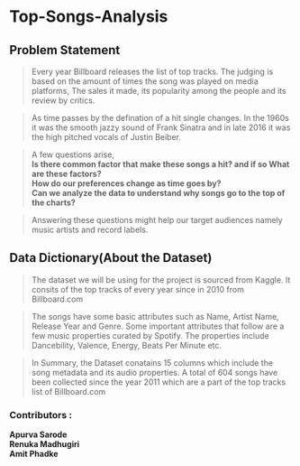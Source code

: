 # Top-Songs-Analysis

## Problem Statement

> Every year Billboard releases the list of top tracks. The judging is based on the amount of times the song was played on media platforms, The sales it made, its popularity among the people and its review by critics. <br>

> As time passes by the defination of a hit single changes. In the 1960s it was the smooth jazzy sound of Frank Sinatra and in late 2016 it was the high pitched vocals of Justin Beiber.<br>

> A few questions arise, <br> 
**Is there common factor that make these songs a hit? and if so What are these factors? <br>
  How do our preferences change as time goes by? <br>
  Can we analyze the data to understand why songs go to the top of the charts?** <br>

> Answering these questions might help our target audiences namely music artists and record labels. 


## Data Dictionary(About the Dataset)

> The dataset we will be using for the project is sourced from Kaggle. It consits of the top tracks of every year since in 2010 from Billboard.com

> The songs have some basic attributes such as Name, Artist Name, Release Year and Genre. Some important attributes that follow are a few music properties curated by Spotify. The properties include Dancebility, Valence, Energy, Beats Per Minute etc. 

> In Summary, the Dataset conatains 15 columns which include the song metadata and its audio properties. A total of 604 songs have been collected since the year 2011 which are a part of the top tracks list of Billboard.com 

### Contributors : 
**Apurva Sarode<br>
Renuka Madhugiri<br>
Amit Phadke<br>**
